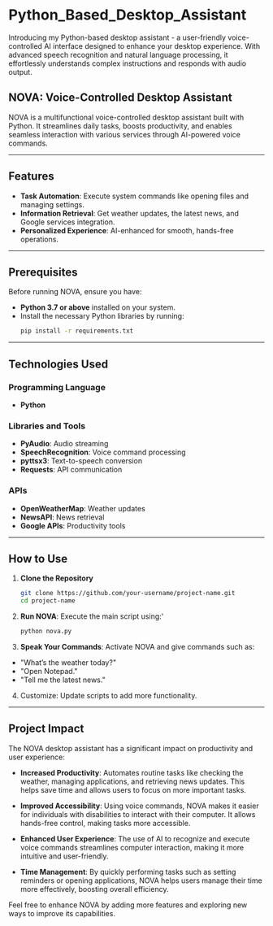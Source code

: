 # Python_Based_Desktop_Assistant
Introducing my Python-based desktop assistant - a user-friendly voice-controlled AI interface designed to enhance your desktop experience. With advanced speech recognition and natural language processing, it effortlessly understands complex instructions and responds with audio output.

## NOVA: Voice-Controlled Desktop Assistant  

NOVA is a multifunctional voice-controlled desktop assistant built with Python. It streamlines daily tasks, boosts productivity, and enables seamless interaction with various services through AI-powered voice commands.  

---

## Features  
- **Task Automation**: Execute system commands like opening files and managing settings.  
- **Information Retrieval**: Get weather updates, the latest news, and Google services integration.  
- **Personalized Experience**: AI-enhanced for smooth, hands-free operations.  

---

## Prerequisites  
Before running NOVA, ensure you have:  
- **Python 3.7 or above** installed on your system.  
- Install the necessary Python libraries by running:  
  ```bash  
  pip install -r requirements.txt

---

## Technologies Used

### Programming Language
- **Python**

### Libraries and Tools
- **PyAudio**: Audio streaming  
- **SpeechRecognition**: Voice command processing  
- **pyttsx3**: Text-to-speech conversion  
- **Requests**: API communication  

### APIs
- **OpenWeatherMap**: Weather updates  
- **NewsAPI**: News retrieval  
- **Google APIs**: Productivity tools
---

## How to Use
1. **Clone the Repository**
   ```bash
   git clone https://github.com/your-username/project-name.git
   cd project-name
2. **Run NOVA**:
   Execute the main script using:'
   ```bash
   python nova.py
3. **Speak Your Commands**:
   Activate NOVA and give commands such as:
- "What’s the weather today?"
- "Open Notepad."
- "Tell me the latest news."
4. Customize: Update scripts to add more functionality.
   

---

## Project Impact
The NOVA desktop assistant has a significant impact on productivity and user experience:

- **Increased Productivity**: Automates routine tasks like checking the weather, managing applications, and retrieving news updates. This helps save time and allows users to focus on more important tasks.

- **Improved Accessibility**: Using voice commands, NOVA makes it easier for individuals with disabilities to interact with their computer. It allows hands-free control, making tasks more accessible.

- **Enhanced User Experience**: The use of AI to recognize and execute voice commands streamlines computer interaction, making it more intuitive and user-friendly.

- **Time Management**: By quickly performing tasks such as setting reminders or opening applications, NOVA helps users manage their time more effectively, boosting overall efficiency.

Feel free to enhance NOVA by adding more features and exploring new ways to improve its capabilities.

